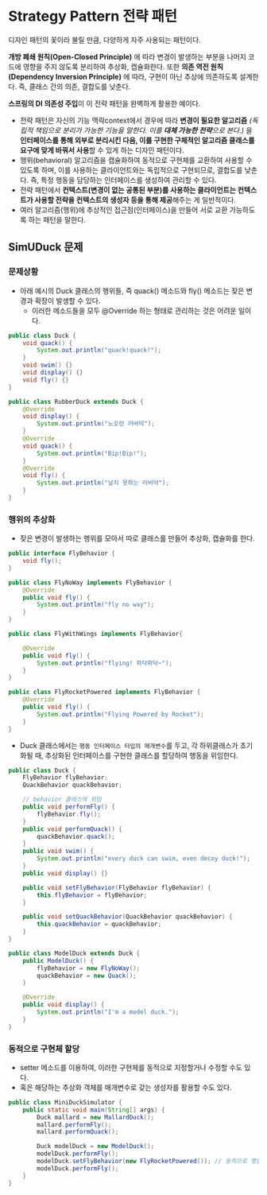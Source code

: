 # Strategy Pattern 전략 패턴
디자인 패턴의 꽃이라 불릴 만큼, 다양하게 자주 사용되는 패턴이다.

**개방 폐쇄 원칙(Open-Closed Principle)** 에 따라 변경이 발생하는 부분을 나머지 코드에 영향을 주지 않도록 분리하여 추상화, 캡슐화한다.
또한 **의존 역전 원칙(Dependency Inversion Principle)** 에 따라, 구현이 아닌 추상에 의존하도록 설계한다. 즉, 클래스 간의 의존, 결합도를 낮춘다.

**스프링의 DI 의존성 주입**이 이 전략 패턴을 완벽하게 활용한 예이다.

- 전략 패턴은 자신의 기능 맥락context에서 경우에 따라 **변경이 필요한 알고리즘** *(독립적 책임으로 분리가 가능한 기능을 말한다. 이를 **대체 가능한 전략**으로 본다.)* 을 **인터페이스를 통해 외부로 분리시킨 다음, 이를 구현한 구체적인 알고리즘 클래스를 요구에 맞게 바꿔서 사용**할 수 있게 하는 디자인 패턴이다.
- 행위(behavioral) 알고리즘을 캡슐화하여 동적으로 구현체를 교환하여 사용할 수 있도록 하며, 이를 사용하는 클라이언트와는 독립적으로 구현되므로, 결합도를 낮춘다. 즉, 특정 행동을 담당하는 인터페이스를 생성하여 관리할 수 있다.
- 전략 패턴에서 **컨텍스트(변경이 없는 공통된 부분)를 사용하는 클라이언트는 컨텍스트가 사용할 전략을 컨텍스트의 생성자 등을 통해 제공**해주는 게 일반적이다.
- 여러 알고리즘(행위)에 추상적인 접근점(인터페이스)을 만들어 서로 교환 가능하도록 하는 패턴을 말한다.
 
## SimUDuck 문제
### 문제상황
- 아래 예시의 Duck 클래스의 행위들, 즉 quack() 메소드와 fly() 메소드는 잦은 변경과 확장이 발생할 수 있다.
    - 이러한 메소드들을 모두 @Override 하는 형태로 관리하는 것은 어려운 일이다.
```java
public class Duck {
    void quack() {
        System.out.println("quack!quack!");
    }
    void swim() {}
    void display() {}
    void fly() {}
}

public class RubberDuck extends Duck {
    @Override
    void display() {
        System.out.println("노오란 러버덕");
    }
    @Override
    void quack() {
        System.out.println("Bip!Bip!");
    }
    @Override
    void fly() {
        System.out.println("날지 못하는 러버덕");
    }
}
```
### 행위의 추상화

- 잦은 변경이 발생하는 행위를 모아서 따로 클래스를 만들어 추상화, 캡슐화를 한다.
```java
public interface FlyBehavior {
    void fly();
}

public class FlyNoWay implements FlyBehavior {
    @Override
    public void fly() {
        System.out.println("fly no way");
    }
}

public class FlyWithWings implements FlyBehavior{

    @Override
    public void fly() {
        System.out.println("flying! 파닥파닥~");
    }
}

public class FlyRocketPowered implements FlyBehavior {
    @Override
    public void fly() {
        System.out.println("Flying Powered by Rocket");
    }
}
```
- Duck 클래스에서는 `행동 인터페이스 타입의 매개변수`를 두고, 각 하위클래스가 초기화될 때, 추상화된 인터페이스를 구현한 클래스를 할당하여 행동을 위임한다.
```java
public class Duck {
    FlyBehavior flyBehavior;
    QuackBehavior quackBehavior;

    // behavior 클래스에 위임
    public void performFly() {
        flyBehavior.fly();
    }
    public void performQuack() {
        quackBehavior.quack();
    }
    public void swim() {
        System.out.println("every duck can swim, even decoy duck!");
    }
    public void display() {}

    public void setFlyBehavior(FlyBehavior flyBehavior) {
        this.flyBehavior = flyBehavior;
    }

    public void setQuackBehavior(QuackBehavior quackBehavior) {
        this.quackBehavior = quackBehavior;
    }
}

public class ModelDuck extends Duck {
    public ModelDuck() {
        flyBehavior = new FlyNoWay();
        quackBehavior = new Quack();
    }

    @Override
    public void display() {
        System.out.println("I'm a model duck.");
    }
}
```

### 동적으로 구현체 할당

- setter 메소드를 이용하여, 이러한 구현체를 동적으로 지정할거나 수정할 수도 있다.
- 혹은 해당하는 추상화 객체를 매개변수로 갖는 생성자를 활용할 수도 있다.
```java
public class MiniDuckSimulator {
    public static void main(String[] args) {
        Duck mallard = new MallardDuck();
        mallard.performFly();
        mallard.performQuack();

        Duck modelDuck = new ModelDuck();
        modelDuck.performFly();
        modelDuck.setFlyBehavior(new FlyRocketPowered()); // 동적으로 행동을 지정하는 위임 클래스 변경
        modelDuck.performFly();
    }
}
```